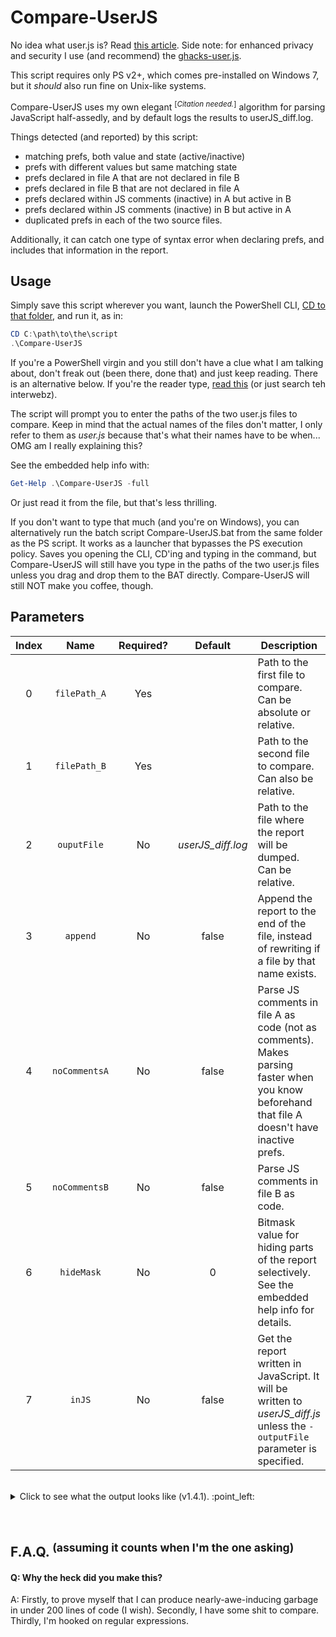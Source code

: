 # Compare-UserJS

No idea what user.js is? Read [this article](https://developer.mozilla.org/en-US/docs/Mozilla/Preferences/A_brief_guide_to_Mozilla_preferences). Side note: for enhanced privacy and security I use (and recommend) the [ghacks-user.js](https://github.com/ghacksuserjs/ghacks-user.js).

This script requires only PS v2+, which comes pre-installed on Windows 7, but it *should* also run fine on Unix-like systems.

Compare-UserJS uses my own elegant <sup>[<i>Citation needed.</i>]</sup>  algorithm for parsing JavaScript half-assedly, and by default logs the results to userJS_diff.log.

Things detected (and reported) by this script:

- matching prefs, both value and state (active/inactive)
- prefs with different values but same matching state
- prefs declared in file A that are not declared in file B
- prefs declared in file B that are not declared in file A
- prefs declared within JS comments (inactive) in A but active in B
- prefs declared within JS comments (inactive) in B but active in A
- duplicated prefs in each of the two source files.

Additionally, it can catch one type of syntax error when declaring prefs, and includes that information in the report.

## Usage

Simply save this script wherever you want, launch the PowerShell CLI, [CD to that folder](https://ss64.com/ps/set-location.html), and run it, as in:

```PowerShell
CD C:\path\to\the\script
.\Compare-UserJS
```

If you're a PowerShell virgin and you still don't have a clue what I am talking about, don't freak out (been there, done that) and just keep reading. There is an alternative below. If you're the reader type, [read this](https://ss64.com/ps/syntax-run.html) (or just search teh interwebz).

The script will prompt you to enter the paths of the two user.js files to compare. Keep in mind that the actual names of the files don't matter, I only refer to them as *user.js* because that's what their names have to be when... OMG am I really explaining this?

See the embedded help info with:

```PowerShell
Get-Help .\Compare-UserJS -full
```

Or just read it from the file, but that's less thrilling.

If you don't want to type that much (and you're on Windows), you can alternatively run the batch script Compare-UserJS.bat from the same folder as the PS script. It works as a launcher that bypasses the PS execution policy. Saves you opening the CLI, CD'ing and typing in the command, but Compare-UserJS will still have you type in the paths of the two user.js files unless you drag and drop them to the BAT directly. Compare-UserJS will still NOT make you coffee, though.

## Parameters

**Index** | **Name** | **Required?** | **Default** | **Description**
:---: | :---: | :---: | :---: | ---
0 | `filePath_A` | Yes |  | Path to the first file to compare. Can be absolute or relative.
1 | `filePath_B` | Yes |  | Path to the second file to compare. Can also be relative.
2 | `ouputFile` | No | *userJS_diff.log* | Path to the file where the report will be dumped. Can be relative.
3 | `append` | No | false | Append the report to the end of the file, instead of rewriting if a file by that name exists.
4 | `noCommentsA` | No | false | Parse JS comments in file A as code (not as comments). Makes parsing faster when you know beforehand that file A doesn't have inactive prefs.
5 | `noCommentsB` | No | false | Parse JS comments in file B as code.
6 | `hideMask` | No | 0 | Bitmask value for hiding parts of the report selectively. See the embedded help info for details.
7 | `inJS` | No | false | Get the report written in JavaScript. It will be written to *userJS_diff.js* unless the `-outputFile` parameter is specified.

<br>
<details><summary> Click to see what the output looks like (v1.4.1). :point_left: </summary><p>

```
:::::::::::: { Compare-UserJS Report } ::::::::::::

(date removed)

  Summary:
  592 unique prefs in ghacks.js
  305 unique prefs in pk.js

  136 matching prefs, both value and state (active/inactive)
   13 prefs with different values but matching state
   78 prefs not declared in ghacks.js
  365 prefs not declared in pk.js
   57 prefs with matching values but inactive in ghacks.js
    4 prefs with matching values but inactive in pk.js
   17 prefs with both mismatching values and states
 ----
  670 combined unique prefs

 Reference: [i] = inactive pref (commented-out)

------------------------------------------------------------------------------
 The following 136 prefs match in both value and state:

    app.shield.optoutstudies.enabled                                  false
    beacon.enabled                                                    false
    breakpad.reportURL                                                ""
    browser.cache.disk.enable                                         false
    browser.cache.disk_cache_ssl                                      false
[i] browser.cache.memory.enable                                       false
    browser.crashReports.unsubmittedCheck.enabled                     false
    browser.display.use_document_fonts                                0
    browser.download.folderList                                       2
    browser.download.useDownloadDir                                   false
    browser.fixup.alternate.enabled                                   false
    browser.fixup.hide_user_pass                                      true
    browser.formfill.enable                                           false
    browser.helperApps.deleteTempFileOnExit                           true
    browser.newtab.preload                                            false
    browser.newtabpage.enabled                                        false
    browser.pagethumbnails.capturing_disabled                         true
    browser.safebrowsing.downloads.remote.enabled                     false
    browser.search.countryCode                                        "US"
    browser.search.geoip.url                                          ""
    browser.search.geoSpecificDefaults                                false
    browser.search.region                                             "US"
    browser.search.suggest.enabled                                    false
    browser.search.update                                             false
    browser.send_pings                                                false
    browser.send_pings.require_same_host                              true
    browser.sessionstore.privacy_level                                2
    browser.shell.checkDefaultBrowser                                 false
    browser.shell.shortcutFavicons                                    false
    browser.ssl_override_behavior                                     1
    browser.tabs.crashReporting.sendReport                            false
    browser.uitour.enabled                                            false
    browser.urlbar.autocomplete.enabled                               false
    browser.urlbar.autoFill                                           false
    browser.urlbar.autoFill.typed                                     false
    browser.urlbar.filter.javascript                                  true
    browser.urlbar.suggest.history                                    false
    browser.urlbar.suggest.searches                                   false
    browser.urlbar.trimURLs                                           false
    datareporting.healthreport.uploadEnabled                          false
    datareporting.policy.dataSubmissionEnabled                        false
    devtools.chrome.enabled                                           false
    devtools.debugger.remote-enabled                                  false

... <snip>

------------------------------------------------------------------------------
 The following 13 prefs have different values, but matching state:

    browser.aboutHomeSnippets.updateUrl                                
        ghacks.js     "data:,"
        pk.js         ""
    extensions.blocklist.url                                           
        ghacks.js     "https://blocklists.settings.services.mozilla.com/v1/blocklist/3/%APP_ID%/%APP_VERSION%/"
        pk.js         "https://blocklist.addons.mozilla.org/blocklist/3/%APP_ID%/%APP_VERSION%/"
[i] general.useragent.override                                         
        ghacks.js     "Mozilla/5.0 (Windows NT 6.1; rv:52.0) Gecko/20100101 Firefox/52.0"
        pk.js         "Mozilla/5.0 (Windows NT 6.1; rv:45.0) Gecko/20100101 Firefox/45.0"
    media.gmp-manager.url                                              
        ghacks.js     "data:text/plain,"
        pk.js         ""
    network.cookie.cookieBehavior                                      
        ghacks.js     2
        pk.js         1
    network.http.referer.spoofSource                                   
        ghacks.js     false
        pk.js         true
    pdfjs.disabled                                                     
        ghacks.js     false
        pk.js         true
    privacy.clearOnShutdown.cookies                                    
        ghacks.js     false
        pk.js         true
    privacy.cpd.cookies                                                
        ghacks.js     false
        pk.js         true
    security.dialog_enable_delay                                       
        ghacks.js     700
        pk.js         1000
    security.password_lifetime                                         
        ghacks.js     5
        pk.js         1
    security.tls.version.min                                           
        ghacks.js     3
        pk.js         1
[i] xpinstall.signatures.required                                      
        ghacks.js     false
        pk.js         true


------------------------------------------------------------------------------
 The following 78 prefs are not declared in ghacks.js:

    browser.download.manager.retention                                0
    browser.formfill.expire_days                                      0
    browser.newtab.url                                                "about:blank"
    browser.newtabpage.activity-stream.feeds.section.topstories       false
    browser.offline-apps.notify                                       true
    browser.startup.homepage_override.buildID                         20100101
    devtools.debugger.force-local                                     true
    dom.mozTCPSocket.enabled                                          false
    media.webspeech.recognition.enable                                false
    network.dns.blockDotOnion                                         true
[i] network.http.keep-alive.timeout                                   15
    network.negotiate-auth.allow-insecure-ntlm-v1                     false
[i] network.negotiate-auth.allow-insecure-ntlm-v1-https               false
    network.protocol-handler.expose.about                             true
    network.protocol-handler.expose.blob                              true
    network.protocol-handler.expose.chrome                            true
    network.protocol-handler.expose.data                              true
    network.protocol-handler.expose.file                              true
    network.protocol-handler.expose.ftp                               true
    network.protocol-handler.expose.http                              true
    network.protocol-handler.expose.https                             true
    network.protocol-handler.expose.javascript                        true
    network.protocol-handler.expose.moz-extension                     true
	
... <snip>

------------------------------------------------------------------------------
 The following 365 prefs are not declared in pk.js:

    _user.js.parrot                                                   "SUCCESS: No no he's not dead, he's, he's restin'!"
    accessibility.force_disabled                                      1
[i] accessibility.typeaheadfind                                       true
    alerts.showFavicons                                               false
    app.normandy.api_url                                              ""
    app.normandy.enabled                                              false
    app.update.service.enabled                                        false
    app.update.silent                                                 false
    app.update.staging.enabled                                        false
[i] browser.backspace_action                                          2
[i] browser.bookmarks.showRecentlyBookmarked                          false
    browser.cache.disk.capacity                                       0
    browser.cache.disk.smart_size.enabled                             false
    browser.cache.disk.smart_size.first_run                           false
    browser.cache.frecency_experiment                                 -1
[i] browser.cache.memory.capacity                                     0
    browser.cache.offline.insecure.enable                             false
    browser.chrome.errorReporter.enabled                              false
    browser.chrome.errorReporter.submitUrl                            ""
[i] browser.chrome.favicons                                           false
[i] browser.chrome.site_icons                                         false
    browser.crashReports.unsubmittedCheck.autoSubmit                  false
    browser.crashReports.unsubmittedCheck.autoSubmit2                 false
[i] browser.ctrlTab.previews                                          true
[i] browser.download.autohideButton                                   false
    browser.download.forbid_open_with                                 true
    browser.download.hide_plugins_without_extensions                  false
    browser.download.manager.addToRecentDocs                          false
    browser.eme.ui.enabled                                            false
[i] browser.formautofill.enabled                                      false
[i] browser.formfill.saveHttpsForms                                   false
[i] browser.fullscreen.animate                                        false
[i] browser.history.allowPopState                                     false
[i] browser.history.allowPushState                                    false
[i] browser.history.allowReplaceState                                 false
    browser.library.activity-stream.enabled                           false
    browser.link.open_newwindow                                       3
    browser.link.open_newwindow.restriction                           0
[i] browser.newtabpage.introShown                                     true
    browser.onboarding.enabled                                        false
    browser.ping-centre.telemetry                                     false
[i] browser.pocket.api                                                ""
[i] browser.pocket.oAuthConsumerKey                                   ""
[i] browser.pocket.site                                               ""
[i] browser.polaris.enabled                                           false
[i] browser.safebrowsing.allowOverride                                false
[i] browser.safebrowsing.appRepURL                                    ""
[i] browser.safebrowsing.downloads.enabled                            false
[i] browser.safebrowsing.downloads.remote.block_dangerous             false
[i] browser.safebrowsing.downloads.remote.block_dangerous_host        false
[i] browser.safebrowsing.downloads.remote.block_potentially_unwanted  false
[i] browser.safebrowsing.downloads.remote.block_uncommon              false
    browser.safebrowsing.downloads.remote.url                         ""
[i] browser.safebrowsing.gethashURL                                   ""
[i] browser.safebrowsing.malware.reportURL                            ""
[i] browser.safebrowsing.provider.google.appRepURL                    ""
[i] browser.safebrowsing.provider.google.gethashURL                   ""
    browser.safebrowsing.provider.google.reportMalwareMistakeURL      ""
	
...<snip>

------------------------------------------------------------------------------
 The following 57 prefs match but are inactive in ghacks.js:

    browser.cache.offline.enable                                      false
    browser.casting.enabled                                           false
    browser.newtabpage.activity-stream.enabled                        false
    browser.newtabpage.enhanced                                       false
    browser.pocket.enabled                                            false
    browser.privatebrowsing.autostart                                 true
    browser.selfsupport.url                                           ""
    camera.control.face_detection.enabled                             false
    clipboard.autocopy                                                false
    datareporting.healthreport.service.enabled                        false
    device.sensors.enabled                                            false
    devtools.webide.autoinstallFxdtAdapters                           false
    dom.archivereader.enabled                                         false
    dom.battery.enabled                                               false
    dom.enable_performance                                            false
    dom.enable_resource_timing                                        false
    dom.enable_user_timing                                            false
    dom.flyweb.enabled                                                false
    dom.gamepad.enabled                                               false
    dom.maxHardwareConcurrency                                        2
    dom.netinfo.enabled                                               false
    dom.network.enabled                                               false
    dom.telephony.enabled                                             false
    dom.vr.enabled                                                    false
    dom.workers.enabled                                               false
    experiments.enabled                                               false
    experiments.manifest.uri                                          ""
    experiments.supported                                             false
    extensions.shield-recipe-client.enabled                           false
    general.buildID.override                                          20100101
    geo.enabled                                                       false
    intl.locale.matchOS                                               false
    loop.logDomains                                                   false
    media.video_stats.enabled                                         false
    media.webspeech.synth.enabled                                     false
    network.jar.open-unsafe-types                                     false
    network.manage-offline-status                                     false
    places.history.enabled                                            false
    privacy.clearOnShutdown.openWindows                               true
    privacy.cpd.downloads                                             true
    privacy.trackingprotection.enabled                                true
    privacy.trackingprotection.pbmode.enabled                         true
    privacy.userContext.enabled                                       true
    security.ssl3.dhe_rsa_aes_128_sha                                 false
    security.ssl3.dhe_rsa_aes_256_sha                                 false
    security.ssl3.ecdhe_ecdsa_aes_128_sha                             false
    security.ssl3.ecdhe_ecdsa_rc4_128_sha                             false
    security.ssl3.ecdhe_rsa_aes_128_sha                               false
    security.ssl3.ecdhe_rsa_rc4_128_sha                               false
    security.ssl3.rsa_des_ede3_sha                                    false
    security.ssl3.rsa_rc4_128_md5                                     false
    security.ssl3.rsa_rc4_128_sha                                     false
    security.tls.unrestricted_rc4_fallback                            false
    security.xpconnect.plugin.unrestricted                            false
    signon.rememberSignons                                            false
    svg.disabled                                                      true
    webgl.enable-debug-renderer-info                                  false


------------------------------------------------------------------------------
 The following 4 prefs match but are inactive in pk.js:

    dom.disable_beforeunload                                          true
    media.gmp-provider.enabled                                        false
    pdfjs.enableWebGL                                                 false
    privacy.donottrackheader.enabled                                  true


------------------------------------------------------------------------------
 The following 17 prefs have both mismatching values and states:

    app.update.auto                                                    
        ghacks.js     false
[i]     pk.js         true
    app.update.enabled                                                 
[i]     ghacks.js     false
        pk.js         true
    browser.bookmarks.max_backups                                      
[i]     ghacks.js     2
        pk.js         0
    browser.newtabpage.directory.ping                                  
[i]     ghacks.js     "data:text/plain,"
        pk.js         ""
    browser.newtabpage.directory.source                                
[i]     ghacks.js     "data:text/plain,"
        pk.js         "data:text/plain,{}"
    browser.safebrowsing.blockedURIs.enabled                           
[i]     ghacks.js     false
        pk.js         true
    browser.safebrowsing.enabled                                       
[i]     ghacks.js     false
        pk.js         true
    browser.safebrowsing.malware.enabled                               
[i]     ghacks.js     false
        pk.js         true
    browser.safebrowsing.phishing.enabled                              
[i]     ghacks.js     false
        pk.js         true
    extensions.update.enabled                                          
[i]     ghacks.js     false
        pk.js         true
    geo.wifi.logging.enabled                                           
[i]     ghacks.js     true
        pk.js         false
    network.cookie.lifetimePolicy                                      
[i]     ghacks.js     0
        pk.js         2
    network.http.referer.XOriginPolicy                                 
        ghacks.js     1
[i]     pk.js         2
    plugins.update.notifyUser                                          
[i]     ghacks.js     false
        pk.js         true
    security.ssl3.rsa_aes_128_sha                                      
[i]     ghacks.js     false
        pk.js         true
    security.ssl3.rsa_aes_256_sha                                      
[i]     ghacks.js     false
        pk.js         true
    signon.storeWhenAutocompleteOff                                    
        ghacks.js     true
[i]     pk.js         false


```

</p></details>
<br><br>

## F.A.Q. <sup>(assuming it counts when I'm the one asking)</sup>

#### Q: Why the heck did you make this?
A: Firstly, to prove myself that I can produce nearly-awe-inducing garbage in under 200 lines of code (I wish). Secondly, I have some shit to compare. Thirdly, I'm hooked on regular expressions.
